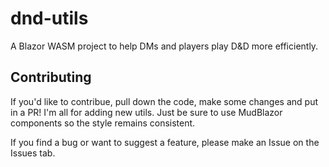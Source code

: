 # dnd-utils
A Blazor WASM project to help DMs and players play D&D more efficiently.   
  
## Contributing
If you'd like to contribue, pull down the code, make some changes and put in a PR! I'm all for adding new utils. Just be sure to use MudBlazor components so the style remains consistent.   
  
  
If you find a bug or want to suggest a feature, please make an Issue on the Issues tab. 

